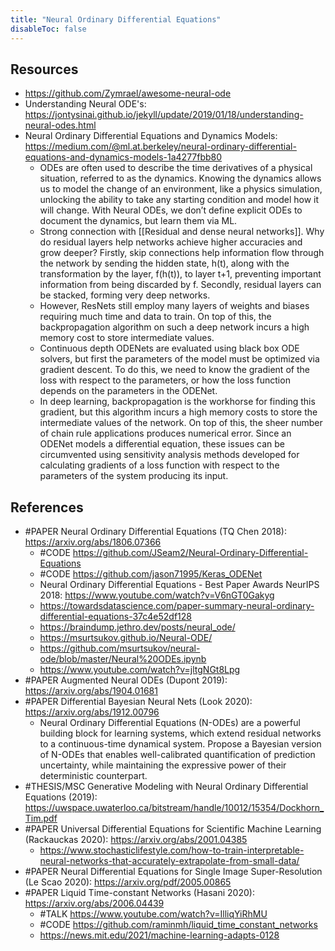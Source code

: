 ```yaml
---
title: "Neural Ordinary Differential Equations"
disableToc: false 
---
```


## Resources
- https://github.com/Zymrael/awesome-neural-ode
- Understanding Neural ODE's: https://jontysinai.github.io/jekyll/update/2019/01/18/understanding-neural-odes.html
- Neural Ordinary Differential Equations and Dynamics Models: https://medium.com/@ml.at.berkeley/neural-ordinary-differential-equations-and-dynamics-models-1a4277fbb80
	- ODEs are often used to describe the time derivatives of a physical situation, referred to as the dynamics. Knowing the dynamics allows us to model the change of an environment, like a physics simulation, unlocking the ability to take any starting condition and model how it will change. With Neural ODEs, we don’t define explicit ODEs to document the dynamics, but learn them via ML.
	- Strong connection with [[Residual and dense neural networks]]. Why do residual layers help networks achieve higher accuracies and grow deeper? Firstly, skip connections help information flow through the network by sending the hidden state, h(t), along with the transformation by the layer, f(h(t)), to layer t+1, preventing important information from being discarded by f. Secondly, residual layers can be stacked, forming very deep networks.
	- However, ResNets still employ many layers of weights and biases requiring much time and data to train. On top of this, the backpropagation algorithm on such a deep network incurs a high memory cost to store intermediate values.
	- Continuous depth ODENets are evaluated using black box ODE solvers, but first the parameters of the model must be optimized via gradient descent. To do this, we need to know the gradient of the loss with respect to the parameters, or how the loss function depends on the parameters in the ODENet.
	- In deep learning, backpropagation is the workhorse for finding this gradient, but this algorithm incurs a high memory costs to store the intermediate values of the network. On top of this, the sheer number of chain rule applications produces numerical error. Since an ODENet models a differential equation, these issues can be circumvented using sensitivity analysis methods developed for calculating gradients of a loss function with respect to the parameters of the system producing its input.


## References
- #PAPER Neural Ordinary Differential Equations (TQ Chen 2018): https://arxiv.org/abs/1806.07366
	- #CODE https://github.com/JSeam2/Neural-Ordinary-Differential-Equations
	- #CODE https://github.com/jason71995/Keras_ODENet
	- Neural Ordinary Differential Equations - Best Paper Awards NeurIPS 2018: https://www.youtube.com/watch?v=V6nGT0Gakyg
	- https://towardsdatascience.com/paper-summary-neural-ordinary-differential-equations-37c4e52df128
	- https://braindump.jethro.dev/posts/neural_ode/
	- https://msurtsukov.github.io/Neural-ODE/
	- https://github.com/msurtsukov/neural-ode/blob/master/Neural%20ODEs.ipynb
	- https://www.youtube.com/watch?v=jltgNGt8Lpg
- #PAPER Augmented Neural ODEs (Dupont 2019): https://arxiv.org/abs/1904.01681
- #PAPER Differential Bayesian Neural Nets (Look 2020): https://arxiv.org/abs/1912.00796
	- Neural Ordinary Differential Equations (N-ODEs) are a powerful building block for learning systems, which extend residual networks to a continuous-time dynamical system. Propose a Bayesian version of N-ODEs that enables well-calibrated quantification of prediction uncertainty, while maintaining the expressive power of their deterministic counterpart.
- #THESIS/MSC Generative Modeling with Neural Ordinary Differential Equations (2019): https://uwspace.uwaterloo.ca/bitstream/handle/10012/15354/Dockhorn_Tim.pdf
- #PAPER Universal Differential Equations for Scientific Machine Learning (Rackauckas 2020): https://arxiv.org/abs/2001.04385
	- https://www.stochasticlifestyle.com/how-to-train-interpretable-neural-networks-that-accurately-extrapolate-from-small-data/
- #PAPER Neural Differential Equations for Single Image Super-Resolution (Le Scao 2020): https://arxiv.org/pdf/2005.00865
- #PAPER Liquid Time-constant Networks (Hasani 2020): https://arxiv.org/abs/2006.04439
	- #TALK https://www.youtube.com/watch?v=IlliqYiRhMU
	- #CODE https://github.com/raminmh/liquid_time_constant_networks
	- https://news.mit.edu/2021/machine-learning-adapts-0128
